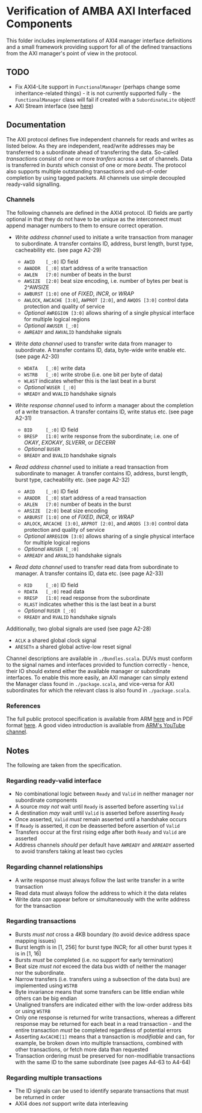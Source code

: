 # Verification of AMBA AXI Interfaced Components
This folder includes implementations of AXI4 manager interface definitions and a small framework providing support for all of the defined transactions from the AXI manager's point of view in the protocol.

## TODO
- Fix AXI4-Lite support in `FunctionalManager` (perhaps change some inheritance-related things) - it is not currently supported fully - the `FunctionalManager` class will fail if created with a `SubordinateLite` object!
- AXI Stream interface (see [here](https://developer.arm.com/documentation/ihi0051/latest/))

## Documentation
The AXI protocol defines five independent channels for reads and writes as listed below. As they are independent, read/write addresses may be transferred to a subordinate ahead of transferring the data. So-called _transactions_ consist of one or more _tranfers_ across a set of channels. Data is transferred in _bursts_ which consist of one or more _beats_. The protocol also supports multiple outstanding transactions and out-of-order completion by using tagged packets. All channels use simple decoupled ready-valid signalling.

### Channels
The following channels are defined in the AXI4 protocol. ID fields are partly optional in that they do not have to be unique as the interconnect must append manager numbers to them to ensure correct operation.
- _Write address channel_ used to initiate a write transaction from manager to subordinate. A transfer contains ID, address, burst length, burst type, cacheability etc. (see page A2-29)
  - `AWID    [_:0]` ID field
  - `AWADDR  [_:0]` start address of a write transaction
  - `AWLEN   [7:0]` number of beats in the burst
  - `AWSIZE  [2:0]` beat size encoding, i.e. number of bytes per beat is 2^AWSIZE
  - `AWBURST [1:0]` one of _FIXED_, _INCR_, or _WRAP_
  - `AWLOCK`, `AWCACHE [3:0]`, `AWPROT [2:0]`, and `AWQOS [3:0]` control data protection and quality of service
  - _Optional_ `AWREGION [3:0]` allows sharing of a single physical interface for multiple logical regions
  - _Optional_ `AWUSER [_:0]`
  - `AWREADY` and `AWVALID` handshake signals

- _Write data channel_ used to transfer write data from manager to subordinate. A transfer contains ID, data, byte-wide write enable etc. (see page A2-30)
  - `WDATA   [_:0]` write data
  - `WSTRB   [_:0]` write strobe (i.e. one bit per byte of data)
  - `WLAST` indicates whether this is the last beat in a burst
  - _Optional_ `WUSER [_:0]`
  - `WREADY` and `WVALID` handshake signals

- _Write response channel_ used to inform a manager about the completion of a write transaction. A transfer contains ID, write status etc. (see page A2-31)
  - `BID     [_:0]` ID field
  - `BRESP   [1:0]` write response from the subordinate; i.e. one of _OKAY_, _EXOKAY_, _SLVERR_, or _DECERR_
  - _Optional_ `BUSER`
  - `BREADY` and `BVALID` handshake signals

- _Read address channel_ used to initiate a read transaction from subordinate to manager. A transfer contains ID, address, burst length, burst type, cacheability etc. (see page A2-32)
  - `ARID    [_:0]` ID field
  - `ARADDR  [_:0]` start address of a read transaction
  - `ARLEN   [7:0]` number of beats in the burst
  - `ARSIZE  [2:0]` beat size encoding
  - `ARBURST [1:0]` one of _FIXED_, _INCR_, or _WRAP_
  - `ARLOCK`, `ARCACHE [3:0]`, `ARPROT [2:0]`, and `ARQOS [3:0]` control data protection and quality of service
  - _Optional_ `ARREGION [3:0]` allows sharing of a single physical interface for multiple logical regions
  - _Optional_ `ARUSER [_:0]`
  - `ARREADY` and `ARVALID` handshake signals

- _Read data channel_ used to transfer read data from subordinate to manager. A transfer contains ID, data etc. (see page A2-33)
  - `RID     [_:0]` ID field
  - `RDATA   [_:0]` read data
  - `RRESP   [1:0]` read response from the subordinate
  - `RLAST` indicates whether this is the last beat in a burst
  - _Optional_ `RUSER [_:0]`
  - `RREADY` and `RVALID` handshake signals

Additionally, two global signals are used (see page A2-28)
- `ACLK` a shared global clock signal
- `ARESETn` a shared global active-low reset signal

Channel descriptions are available in `./Bundles.scala`. DUVs must conform to the signal names and interfaces provided to function correctly - hence, their IO should extend either the available manager or subordinate interfaces. To enable this more easily, an AXI manager can simply extend the Manager class found in `./package.scala`, and vice-versa for AXI subordinates for which the relevant class is also found in `./package.scala`.

### References
The full public protocol specification is available from ARM [here](https://developer.arm.com/documentation/ihi0022/e/) and in PDF format [here](http://www.gstitt.ece.ufl.edu/courses/fall15/eel4720_5721/labs/refs/AXI4_specification.pdf). A good video introduction is available from [ARM's YouTube channel](https://www.youtube.com/watch?v=7Vl9JrGgNwk).

## Notes
The following are taken from the specification.

### Regarding ready-valid interface
- No combinational logic between `Ready` and `Valid` in neither manager nor subordinate components
- A source _may not_ wait until `Ready` is asserted before asserting `Valid`
- A destination _may_ wait until `Valid` is asserted before asserting `Ready`
- Once asserted, `Valid` _must_ remain asserted until a handshake occurs
- If `Ready` is asserted, it _can_ be deasserted before assertion of `Valid`
- Transfers occur at the first rising edge after both `Ready` and `Valid` are asserted
- Address channels _should_ per default have `AWREADY` and `ARREADY` asserted to avoid transfers taking at least two cycles

### Regarding channel relationships
- A write response must always follow the last write transfer in a write transaction
- Read data must always follow the address to which it the data relates
- Write data _can_ appear before or simultaneously with the write address for the transaction

### Regarding transactions
- Bursts _must not_ cross a 4KB boundary (to avoid device address space mapping issues)
- Burst length is in \[1, 256\] for burst type INCR; for all other burst types it is in \[1, 16\]
- Bursts _must_ be completed (i.e. no support for early termination)
- Beat size _must not_ exceed the data bus width of neither the manager nor the subordinate.
- Narrow transfers (i.e. transfers using a subsection of the data bus) are implemented using `WSTRB`
- Byte invariance means that some transfers can be little endian while others can be big endian
- Unaligned transfers are indicated either with the low-order address bits or using `WSTRB`
- Only one response is returned for write transactions, whereas a different response may be returned for each beat in a read transaction - and the entire transaction _must_ be completed regardless of potential errors
- Asserting `AxCACHE[1]` means that a transaction is _modifiable_ and can, for example, be broken down into multiple transactions, combined with other transactions, or fetch more data than requested
- Transaction ordering must be preserved for non-modifiable transactions with the same ID to the same subordinate (see pages A4-63 to A4-64)

### Regarding multiple transactions
- The ID signals can be used to identify separate transactions that must be returned in order
- AXI4 does _not_ support write data interleaving
